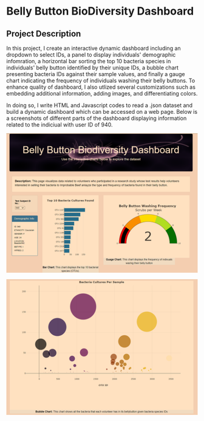 # Belly Button BioDiversity Dashboard

## Project Description

In this project, I create an interactive dynamic dashboard including an dropdown to select IDs, a panel to display individuals' demographic infomration, a horizontal bar sorting the top 10 bacteria species in individuals' belly button identified by their unique IDs, a bubble chart presenting bacteria IDs against their sample values, and finally a gauge chart indicating the frequency of individuals washing their belly buttons. To enhance quality of dashboard, I also utlized several customizations such as embedding additional information, adding images, and differentiating colors.

In doing so, I write HTML and Javascript codes to read a .json dataset and build a dynamic dashboard which can be accessed on a web page. Below is a screenshots of different parts of the dashboard displaying information related to the indiciual with user ID of 940.

![This is an image](dashboard1.png)

![This is an image](dashboard2.png)
